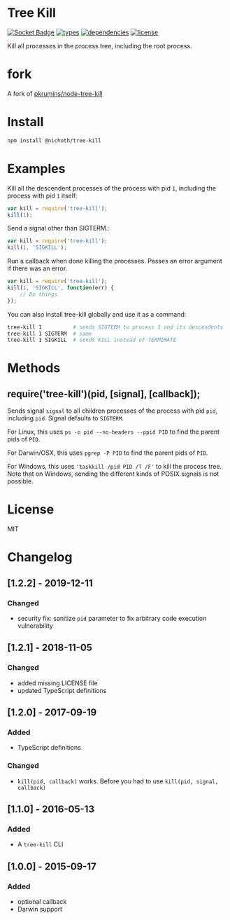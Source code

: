 Tree Kill
=========
[![Socket Badge](https://socket.dev/api/badge/npm/package/@nichoth/tree-kill)](https://socket.dev/npm/package/@nichoth/tree-kill)
[![types](https://img.shields.io/npm/types/@nichoth/tree-kill)](README.md)
[![dependencies](https://img.shields.io/badge/dependencies-zero-brightgreen)](package.json)
[![license](https://img.shields.io/badge/license-MIT-brightgreen)](LICENSE)

Kill all processes in the process tree, including the root process.

fork
====
A fork of [pkrumins/node-tree-kill](https://github.com/pkrumins/node-tree-kill)

Install
=======
```sh
npm install @nichoth/tree-kill
```

Examples
=======

Kill all the descendent processes of the process with pid `1`, including the process with pid `1` itself:
```js
var kill = require('tree-kill');
kill(1);
```

Send a signal other than SIGTERM.:
```js
var kill = require('tree-kill');
kill(1, 'SIGKILL');
```

Run a callback when done killing the processes. Passes an error argument if there was an error.
```js
var kill = require('tree-kill');
kill(1, 'SIGKILL', function(err) {
    // Do things
});
```

You can also install tree-kill globally and use it as a command:
```sh
tree-kill 1          # sends SIGTERM to process 1 and its descendents
tree-kill 1 SIGTERM  # same
tree-kill 1 SIGKILL  # sends KILL instead of TERMINATE
```

Methods
=======

## require('tree-kill')(pid, [signal], [callback]);

Sends signal `signal` to all children processes of the process with pid `pid`, including `pid`. Signal defaults to `SIGTERM`.

For Linux, this uses `ps -o pid --no-headers --ppid PID` to find the parent pids of `PID`.

For Darwin/OSX, this uses `pgrep -P PID` to find the parent pids of `PID`.

For Windows, this uses `'taskkill /pid PID /T /F'` to kill the process tree. Note that on Windows, sending the different kinds of POSIX signals is not possible.

License
=======

MIT

Changelog
=========


## [1.2.2] - 2019-12-11
### Changed
- security fix: sanitize `pid` parameter to fix arbitrary code execution vulnerability

## [1.2.1] - 2018-11-05
### Changed
- added missing LICENSE file
- updated TypeScript definitions

## [1.2.0] - 2017-09-19
### Added
- TypeScript definitions
### Changed
- `kill(pid, callback)` works. Before you had to use `kill(pid, signal, callback)`

## [1.1.0] - 2016-05-13
### Added
- A `tree-kill` CLI

## [1.0.0] - 2015-09-17
### Added
- optional callback
- Darwin support
